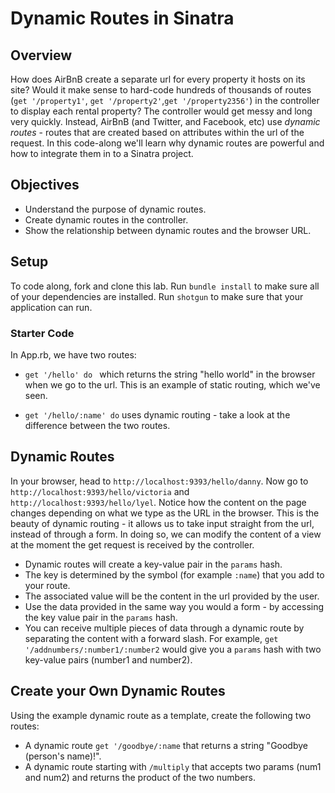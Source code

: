 # Dynamic Routes in Sinatra

## Overview
How does AirBnB create a separate url for every property it hosts on its site? Would it make sense to hard-code hundreds of thousands of routes (`get '/property1'`, `get '/property2'`,`get '/property2356'`) in the controller to display each rental property? The controller would get messy and long very quickly. Instead, AirBnB (and Twitter, and Facebook, etc) use *dynamic routes* - routes that are created based on attributes within the url of the request. In this code-along we'll learn why dynamic routes are powerful and how to integrate them in to a Sinatra project.

## Objectives

+ Understand the purpose of dynamic routes.
+ Create dynamic routes in the controller.
+ Show the relationship between dynamic routes and the browser URL.

## Setup

To code along, fork and clone this lab. Run `bundle install` to make sure all of your dependencies are installed. Run `shotgun` to make sure that your application can run.

### Starter Code

In App.rb, we have two routes:

+ `get '/hello' do ` which returns the string "hello world" in the browser when we go to the url. This is an example of static routing, which we've seen.

+ `get '/hello/:name' do` uses dynamic routing - take a look at the difference between the two routes.


## Dynamic Routes

In your browser, head to `http://localhost:9393/hello/danny`. Now go to `http://localhost:9393/hello/victoria` and `http://localhost:9393/hello/lyel`. Notice how the content on the page changes depending on what we type as the URL in the browser. This is the beauty of dynamic routing - it allows us to take input straight from the url, instead of through a form. In doing so, we can modify the content of a view at the moment the get request is received by the controller.

+ Dynamic routes will create a key-value pair in the `params` hash. 
+ The key is determined by the symbol (for example `:name`) that you add to your route. 
+ The associated value will be the content in the url provided by the user.
+ Use the data provided in the same way you would a form - by accessing the key value pair in the `params` hash.
+ You can receive multiple pieces of data through a dynamic route by separating the content with a forward slash. For example, `get '/addnumbers/:number1/:number2` would give you a `params` hash with two key-value pairs (number1 and number2).

## Create your Own Dynamic Routes

Using the example dynamic route as a template, create the following two routes:

+ A dynamic route  `get '/goodbye/:name` that returns a string "Goodbye (person's name)!".
+ A dynamic route starting with `/multiply` that accepts two params (num1 and num2) and returns the product of the two numbers.